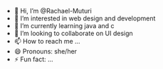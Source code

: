 - 👋 Hi, I’m @Rachael-Muturi
- 👀 I’m interested in web design and development
- 🌱 I’m currently learning java and c
- 💞️ I’m looking to collaborate on UI design
- 📫 How to reach me ...
- 😄 Pronouns: she/her
- ⚡ Fun fact: ...

<!---
Rachael-Muturi/Rachael-Muturi is a ✨ special ✨ repository because its `README.md` (this file) appears on your GitHub profile.
You can click the Preview link to take a look at your changes.
--->
